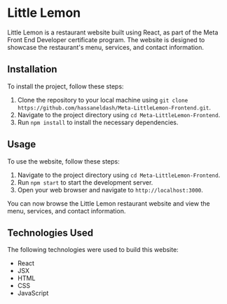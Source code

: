 # Little Lemon

Little Lemon is a restaurant website built using React, as part of the Meta Front End Developer certificate program. The website is designed to showcase the restaurant's menu, services, and contact information.

## Installation

To install the project, follow these steps:

1. Clone the repository to your local machine using `git clone https://github.com/hassaneldash/Meta-LittleLemon-Frontend.git`.
2. Navigate to the project directory using `cd Meta-LittleLemon-Frontend`.
3. Run `npm install` to install the necessary dependencies.

## Usage

To use the website, follow these steps:

1. Navigate to the project directory using `cd Meta-LittleLemon-Frontend`.
2. Run `npm start` to start the development server.
3. Open your web browser and navigate to `http://localhost:3000`.

You can now browse the Little Lemon restaurant website and view the menu, services, and contact information.

## Technologies Used

The following technologies were used to build this website:

- React
- JSX
- HTML
- CSS
- JavaScript
